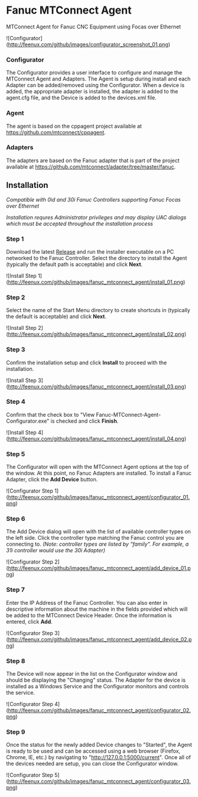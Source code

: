 # Fanuc MTConnect Agent
MTConnect Agent for Fanuc CNC Equipment using Focas over Ethernet

![Configurator] (http://feenux.com/github/images/configurator_screenshot_01.png)

### Configurator
The Configurator provides a user interface to configure and manage the MTConnect Agent and Adapters. The Agent is setup during install and each Adapter can be added/removed using the Configurator. When a device is added, the appropriate adapter is installed, the adapter is added to the agent.cfg file, and the Device is added to the devices.xml file.

### Agent
The agent is based on the cppagent project available at https://github.com/mtconnect/cppagent.

### Adapters
The adapters are based on the Fanuc adapter that is part of the project available at https://github.com/mtconnect/adapter/tree/master/fanuc.

## Installation

*Compatible with 0id and 30i Fanuc Controllers supporting Fanuc Focas over Ethernet*

*Installation requres Administrator privileges and may display UAC dialogs which must be accepted throughout the installation process*

### Step 1

Download the latest [Release](../../../TrakHound/releases/) and run the installer executable on a PC networked to the Fanuc Controller. Select the directory to install the Agent (typically the default path is acceptable) and click **Next**.

![Install Step 1] (http://feenux.com/github/images/fanuc_mtconnect_agent/install_01.png)

### Step 2

Select the name of the Start Menu directory to create shortcuts in (typically the default is acceptable) and click **Next**.

![Install Step 2] (http://feenux.com/github/images/fanuc_mtconnect_agent/install_02.png)

### Step 3

Confirm the installation setup and click **Install** to proceed with the installation.

![Install Step 3] (http://feenux.com/github/images/fanuc_mtconnect_agent/install_03.png)

### Step 4

Confirm that the check box to "View Fanuc-MTConnect-Agent-Configurator.exe" is checked and click **Finish**.

![Install Step 4] (http://feenux.com/github/images/fanuc_mtconnect_agent/install_04.png)

### Step 5

The Configurator will open with the MTConnect Agent options at the top of the window. At this point, no Fanuc Adapters are installed. To install a Fanuc Adapter, click the **Add Device** button.

![Configurator Step 1] (http://feenux.com/github/images/fanuc_mtconnect_agent/configurator_01.png)

### Step 6

The Add Device dialog will open with the list of available controller types on the left side. Click the controller type matching the Fanuc control you are connecting to. 
*(Note: controller types are listed by "family". For example, a 31i controller would use the 30i Adapter)*

![Configurator Step 2] (http://feenux.com/github/images/fanuc_mtconnect_agent/add_device_01.png)

### Step 7

Enter the IP Address of the Fanuc Controller. You can also enter in descriptive information about the machine in the fields provided which will be added to the MTConnect Device Header. Once the information is entered, click **Add**.

![Configurator Step 3] (http://feenux.com/github/images/fanuc_mtconnect_agent/add_device_02.png)

### Step 8

The Device will now appear in the list on the Configurator window and should be displaying the "Changing" status. The Adapter for the device is installed as a Windows Service and the Configurator monitors and controls the service.

![Configurator Step 4] (http://feenux.com/github/images/fanuc_mtconnect_agent/configurator_02.png)

### Step 9

Once the status for the newly added Device changes to "Started", the Agent is ready to be used and can be accessed using a web browser (Firefox, Chrome, IE, etc.) by navigating to "http://127.0.0.1:5000/current". Once all of the devices needed are setup, you can close the Configurator window.

![Configurator Step 5] (http://feenux.com/github/images/fanuc_mtconnect_agent/configurator_03.png)

